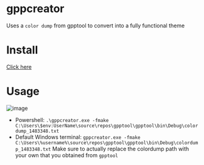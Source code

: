 # gppcreator
Uses a `color dump` from gpptool to convert into a fully functional theme

# Install
[Click here](https://cdn.discordapp.com/attachments/1170748927927140506/1172682223909093466/gppcreator.exe)

# Usage
![image](https://github.com/Storm99999/githubpp/assets/87811650/fa1e5b28-8ce2-4918-86d0-13ae852f2eb8)
* Powershell: `.\gppcreator.exe -fmake C:\Users\$env:UserName\source\repos\gpptool\gpptool\bin\Debug\colordump_1483348.txt`
* Default Windows terminal: `gppcreator.exe -fmake C:\Users\%username%\source\repos\gpptool\gpptool\bin\Debug\colordump_1483348.txt`
Make sure to actually replace the colordump path with your own that you obtained from `gpptool`
